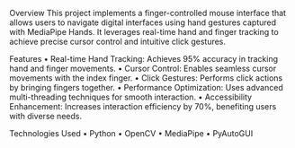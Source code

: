 Overview
This project implements a finger-controlled mouse interface that allows users to navigate digital interfaces using hand gestures captured with MediaPipe Hands. It leverages real-time hand and finger tracking to achieve precise cursor control and intuitive click gestures.

Features
•	Real-time Hand Tracking: Achieves 95% accuracy in tracking hand and finger movements.
•	Cursor Control: Enables seamless cursor movements with the index finger.
•	Click Gestures: Performs click actions by bringing fingers together.
•	Performance Optimization: Uses advanced multi-threading techniques for smooth interaction.
•	Accessibility Enhancement: Increases interaction efficiency by 70%, benefiting users with diverse needs.

Technologies Used
•	Python
•	OpenCV
•	MediaPipe
•	PyAutoGUI

